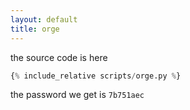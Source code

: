 ```yaml
---
layout: default
title: orge
---
```




the source code is here 
```python
{% include_relative scripts/orge.py %}
```


the password we get is `7b751aec`
